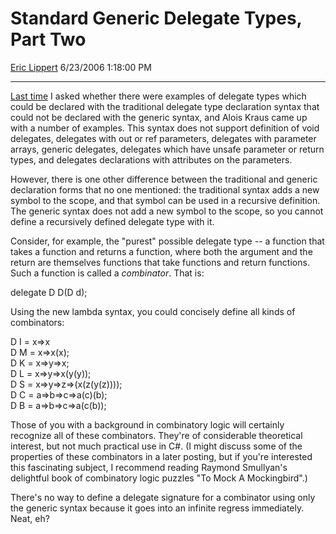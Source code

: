 <div id="page">

# Standard Generic Delegate Types, Part Two

[Eric Lippert](https://social.msdn.microsoft.com/profile/Eric%20Lippert) 6/23/2006 1:18:00 PM

-----

<div id="content">

<div class="mine">

[Last time](http://blogs.msdn.com/ericlippert/archive/2006/06/21/641831.aspx) I asked whether there were examples of delegate types which could be declared with the traditional delegate type declaration syntax that could not be declared with the generic syntax, and Alois Kraus came up with a number of examples. This syntax does not support definition of void delegates, delegates with out or ref parameters, delegates with parameter arrays, generic delegates, delegates which have unsafe parameter or return types, and delegates declarations with attributes on the parameters.

However, there is one other difference between the traditional and generic declaration forms that no one mentioned: the traditional syntax adds a new symbol to the scope, and that symbol can be used in a recursive definition. The generic syntax does not add a new symbol to the scope, so you cannot define a recursively defined delegate type with it.

Consider, for example, the "purest" possible delegate type -- a function that takes a function and returns a function, where both the argument and the return are themselves functions that take functions and return functions. Such a function is called a *combinator*. That is:

<span class="code">delegate D D(D d); </span>

Using the new lambda syntax, you could concisely define all kinds of combinators:

<span class="code">D I = x=\>x  
D M = x=\>x(x);  
D K = x=\>y=\>x;  
D L = x=\>y=\>x(y(y));  
D S = x=\>y=\>z=\>(x(z(y(z))));  
D C = a=\>b=\>c=\>a(c)(b);  
D B = a=\>b=\>c=\>a(c(b));  
</span>

Those of you with a background in combinatory logic will certainly recognize all of these combinators. They're of considerable theoretical interest, but not much practical use in C\#. (I might discuss some of the properties of these combinators in a later posting, but if you're interested this fascinating subject, I recommend reading Raymond Smullyan's delightful book of combinatory logic puzzles "To Mock A Mockingbird".)

There's no way to define a delegate signature for a combinator using only the generic syntax because it goes into an infinite regress immediately. Neat, eh?

</div>

</div>

</div>

